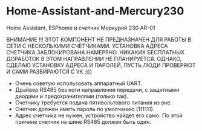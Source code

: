 # Home-Assistant-and-Mercury230
Home Assistant, ESPhome  и  счетчик Меркурий 230 AR-01

ВНИМАНИЕ !!! 
ЭТОТ КОМПОНЕНТ НЕ ПРЕДНАЗНАЧЕН ДЛЯ РАБОТЫ В СЕТИ С НЕСКОЛЬКИМИ СЧЕТЧИКАМИ.
УСТАНОВКА АДРЕСА СЧЕТЧИКА ЗАБЛОКИРОВАНА НАМЕРЯНО.
НИКАКИХ БЕСПЛАТНЫХ ДОРАБОТОК В ЭТОМ НАПРАВЛЕНИИ НЕ ПЛАНИРУЕТСЯ. 
ОДНАКО, СДЕЛАЮ УСТАНОВКУ АДРЕСА И ПАРОЛЕЙ, ПУСТЬ ЛЮДИ ПРОВЕРЯЮТ И САМИ РАЗБИРАЮТСЯ С УК :)))

- Очень советую использовать аппаратный UART.
- Драйвер RS485 без ноги направления передачи, с защитными диодами и предохранителями (только так).
- Счетчику требуется подача пятивольтового питания из вне.
- Счетчик должен иметь пароль по умолчанию (111111).
- Адрес счетчика не нужен, устройство найдет его само. По этой причине счетчик на шине RS485 должен быть один.
